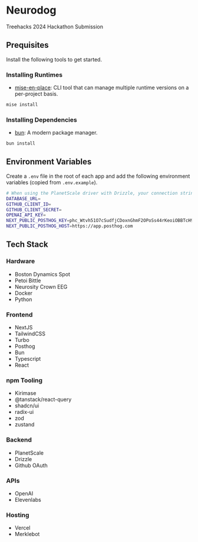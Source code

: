 # Neurodog

Treehacks 2024 Hackathon Submission

## Prequisites
Install the following tools to get started.

### Installing Runtimes

- [mise-en-place](https://github.com/jdx/mise): CLI tool that can manage multiple runtime versions on a per-project basis.

```bash
mise install
```

### Installing Dependencies

- [bun](https://bun.sh/): A modern package manager.

```bash
bun install
```

## Environment Variables

Create a `.env` file in the root of each app and add the following environment variables (copied from `.env.example`).

```bash
# When using the PlanetScale driver with Drizzle, your connection string must end with ?ssl={"rejectUnauthorized":true} instead of ?sslaccept=strict.
DATABASE_URL=
GITHUB_CLIENT_ID=
GITHUB_CLIENT_SECRET=
OPENAI_API_KEY=
NEXT_PUBLIC_POSTHOG_KEY=phc_Wtvh51O7cSudfjCDoxnGhmF2OPoSs44rKeoiOBBTcH9
NEXT_PUBLIC_POSTHOG_HOST=https://app.posthog.com
```

## Tech Stack

### Hardware
- Boston Dynamics Spot
- Petoi Bittle
- Neurosity Crown EEG
- Docker
- Python

### Frontend
- NextJS
- TailwindCSS
- Turbo
- Posthog
- Bun
- Typescript
- React

### npm Tooling
- Kirimase
- @tanstack/react-query
- shadcn/ui
- radix-ui
- zod
- zustand

### Backend
- PlanetScale
- Drizzle
- Github OAuth

### APIs
- OpenAI
- Elevenlabs

### Hosting
- Vercel
- Merklebot

